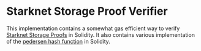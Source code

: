 # Starknet Storage Proof Verifier

This implementation contains a somewhat gas efficient way to verify [Starknet Storage Proofs](https://docs.starknet.io/documentation/architecture_and_concepts/Contracts/contract-storage/) in Solidity.
It also contains various implementation of the [pedersen hash function](https://docs.starkware.co/starkex-v4/crypto/pedersen-hash-function) in Solidity.
